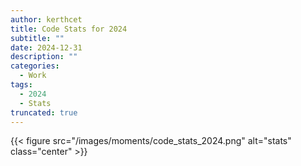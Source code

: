```yaml
---
author: kerthcet
title: Code Stats for 2024
subtitle: ""
date: 2024-12-31
description: ""
categories:
  - Work
tags:
  - 2024
  - Stats
truncated: true
---
```


{{< figure src="/images/moments/code_stats_2024.png" alt="stats" class="center" >}}
